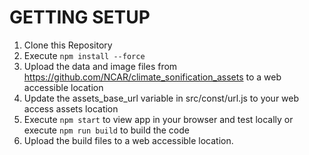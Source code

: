 # GETTING SETUP

1. Clone this Repository
2. Execute `npm install --force`
3. Upload the data and image files from https://github.com/NCAR/climate_sonification_assets to a web accessible location
4. Update the assets_base_url variable in src/const/url.js to your web access assets location
5. Execute `npm start` to view app in your browser and test locally or execute `npm run build` to build the code
6. Upload the build files to a web accessible location.
